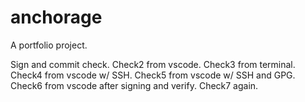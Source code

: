 # anchorage
A portfolio project.

Sign and commit check.
Check2 from vscode.
Check3 from terminal.
Check4 from vscode w/ SSH.
Check5 from vscode w/ SSH and GPG.
Check6 from vscode after signing and verify.
Check7 again.